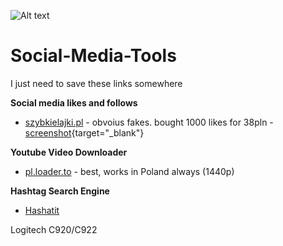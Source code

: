![Alt text](https://github.com/pMiszkin/Social-Media-Tools/blob/main/socialmedia-banner.png "social media banner")

# Social-Media-Tools
I just need to save these links somewhere 

<strong>Social media likes and follows</strong>
- [szybkielajki.pl](https://szybkielajki.pl/) - obvoius fakes. bought 1000 likes for 38pln  - [screenshot](https://raw.githubusercontent.com/pMiszkin/Social-Media-Tools/main/szybkielajki.png){target="_blank"}

<strong>Youtube Video Downloader</strong>
- [pl.loader.to](https://pl.loader.to/) - best, works in Poland always (1440p)

<strong>Hashtag Search Engine</strong>
- [Hashatit](https://www.hashatit.com/)


Logitech C920/C922
